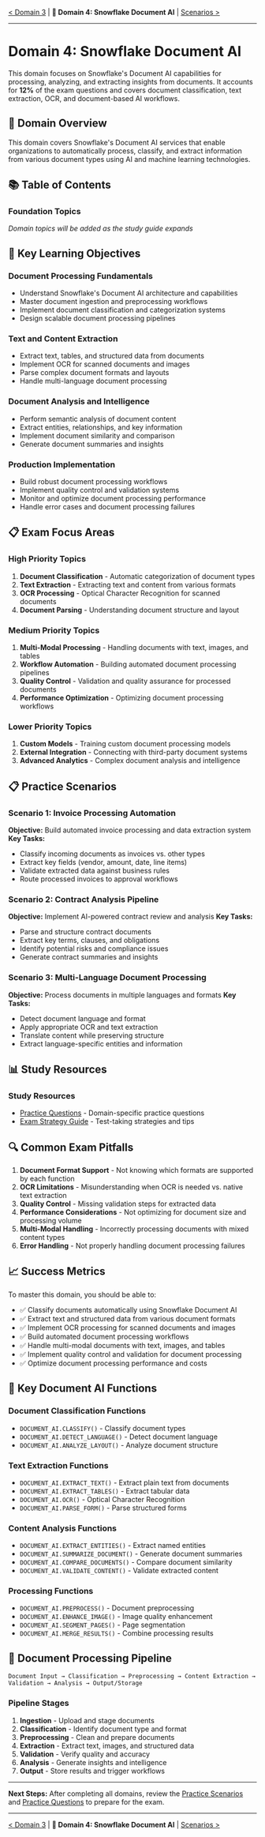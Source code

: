 [< Domain 3](../3_Snowflake_Gen_AI_Governance/README.md) | **📘 Domain 4: Snowflake Document AI** | [Scenarios >](../scenarios/01_Building_RAG_Applications.md)
***

# Domain 4: Snowflake Document AI

This domain focuses on Snowflake's Document AI capabilities for processing, analyzing, and extracting insights from documents. It accounts for **12%** of the exam questions and covers document classification, text extraction, OCR, and document-based AI workflows.

## 🎯 Domain Overview

This domain covers Snowflake's Document AI services that enable organizations to automatically process, classify, and extract information from various document types using AI and machine learning technologies.

## 📚 Table of Contents

### **Foundation Topics**
*Domain topics will be added as the study guide expands*

## 🚀 Key Learning Objectives

### **Document Processing Fundamentals**
- Understand Snowflake's Document AI architecture and capabilities
- Master document ingestion and preprocessing workflows
- Implement document classification and categorization systems
- Design scalable document processing pipelines

### **Text and Content Extraction**
- Extract text, tables, and structured data from documents
- Implement OCR for scanned documents and images
- Parse complex document formats and layouts
- Handle multi-language document processing

### **Document Analysis and Intelligence**
- Perform semantic analysis of document content
- Extract entities, relationships, and key information
- Implement document similarity and comparison
- Generate document summaries and insights

### **Production Implementation**
- Build robust document processing workflows
- Implement quality control and validation systems
- Monitor and optimize document processing performance
- Handle error cases and document processing failures

## 📋 Exam Focus Areas

### **High Priority Topics**
1. **Document Classification** - Automatic categorization of document types
2. **Text Extraction** - Extracting text and content from various formats
3. **OCR Processing** - Optical Character Recognition for scanned documents
4. **Document Parsing** - Understanding document structure and layout

### **Medium Priority Topics**
1. **Multi-Modal Processing** - Handling documents with text, images, and tables
2. **Workflow Automation** - Building automated document processing pipelines
3. **Quality Control** - Validation and quality assurance for processed documents
4. **Performance Optimization** - Optimizing document processing workflows

### **Lower Priority Topics**
1. **Custom Models** - Training custom document processing models
2. **External Integration** - Connecting with third-party document systems
3. **Advanced Analytics** - Complex document analysis and intelligence

## 📋 Practice Scenarios

### **Scenario 1: Invoice Processing Automation**
**Objective:** Build automated invoice processing and data extraction system
**Key Tasks:**
- Classify incoming documents as invoices vs. other types
- Extract key fields (vendor, amount, date, line items)
- Validate extracted data against business rules
- Route processed invoices to approval workflows

### **Scenario 2: Contract Analysis Pipeline**
**Objective:** Implement AI-powered contract review and analysis
**Key Tasks:**
- Parse and structure contract documents
- Extract key terms, clauses, and obligations
- Identify potential risks and compliance issues
- Generate contract summaries and insights

### **Scenario 3: Multi-Language Document Processing**
**Objective:** Process documents in multiple languages and formats
**Key Tasks:**
- Detect document language and format
- Apply appropriate OCR and text extraction
- Translate content while preserving structure
- Extract language-specific entities and information

## 📊 Study Resources

### **Study Resources**
- [Practice Questions](../exam_prep/Practice_Questions.md) - Domain-specific practice questions
- [Exam Strategy Guide](../exam_prep/Exam_Strategy.md) - Test-taking strategies and tips

## 🔍 Common Exam Pitfalls

1. **Document Format Support** - Not knowing which formats are supported by each function
2. **OCR Limitations** - Misunderstanding when OCR is needed vs. native text extraction
3. **Quality Control** - Missing validation steps for extracted data
4. **Performance Considerations** - Not optimizing for document size and processing volume
5. **Multi-Modal Handling** - Incorrectly processing documents with mixed content types
6. **Error Handling** - Not properly handling document processing failures

## 📈 Success Metrics

To master this domain, you should be able to:
- ✅ Classify documents automatically using Snowflake Document AI
- ✅ Extract text and structured data from various document formats
- ✅ Implement OCR processing for scanned documents and images
- ✅ Build automated document processing workflows
- ✅ Handle multi-modal documents with text, images, and tables
- ✅ Implement quality control and validation for document processing
- ✅ Optimize document processing performance and costs

## 📄 Key Document AI Functions

### **Document Classification Functions**
- `DOCUMENT_AI.CLASSIFY()` - Classify document types
- `DOCUMENT_AI.DETECT_LANGUAGE()` - Detect document language
- `DOCUMENT_AI.ANALYZE_LAYOUT()` - Analyze document structure

### **Text Extraction Functions**
- `DOCUMENT_AI.EXTRACT_TEXT()` - Extract plain text from documents
- `DOCUMENT_AI.EXTRACT_TABLES()` - Extract tabular data
- `DOCUMENT_AI.OCR()` - Optical Character Recognition
- `DOCUMENT_AI.PARSE_FORM()` - Parse structured forms

### **Content Analysis Functions**
- `DOCUMENT_AI.EXTRACT_ENTITIES()` - Extract named entities
- `DOCUMENT_AI.SUMMARIZE_DOCUMENT()` - Generate document summaries
- `DOCUMENT_AI.COMPARE_DOCUMENTS()` - Compare document similarity
- `DOCUMENT_AI.VALIDATE_CONTENT()` - Validate extracted content

### **Processing Functions**
- `DOCUMENT_AI.PREPROCESS()` - Document preprocessing
- `DOCUMENT_AI.ENHANCE_IMAGE()` - Image quality enhancement
- `DOCUMENT_AI.SEGMENT_PAGES()` - Page segmentation
- `DOCUMENT_AI.MERGE_RESULTS()` - Combine processing results

## 🎯 Document Processing Pipeline

```
Document Input → Classification → Preprocessing → Content Extraction → 
Validation → Analysis → Output/Storage
```

### **Pipeline Stages**
1. **Ingestion** - Upload and stage documents
2. **Classification** - Identify document type and format
3. **Preprocessing** - Clean and prepare documents
4. **Extraction** - Extract text, images, and structured data
5. **Validation** - Verify quality and accuracy
6. **Analysis** - Generate insights and intelligence
7. **Output** - Store results and trigger workflows

---

**Next Steps:** After completing all domains, review the [Practice Scenarios](../scenarios/01_Building_RAG_Applications.md) and [Practice Questions](../exam_prep/Practice_Questions.md) to prepare for the exam.

***
[< Domain 3](../3_Snowflake_Gen_AI_Governance/README.md) | **📘 Domain 4: Snowflake Document AI** | [Scenarios >](../scenarios/01_Building_RAG_Applications.md) 